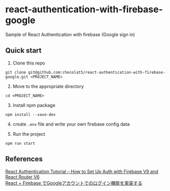 # react-authentication-with-firebase-google

Sample of React Authentication with firebase (Google sign in)

## Quick start

1. Clone this repo

```
git clone git@github.com:chocolat5/react-authentication-with-firebase-google.git <PROJECT_NAME>
```

2. Move to the appropriate directory

```
cd <PROJECT_NAME>
```

3. Install npm package

```
npm install --save-dev
```

4. create `.env` file and write your own firebase config data

5. Run the project

```
npm run start
```

## References

[React Authentication Tutorial – How to Set Up Auth with Firebase V9 and React Router V6](https://www.freecodecamp.org/news/react-firebase-authentication-and-crud-operations/)  
[React + Firebase でGoogleアカウントでのログイン機能を実装する](https://takashinoda.hatenablog.com/entry/2020/02/08/120000)
